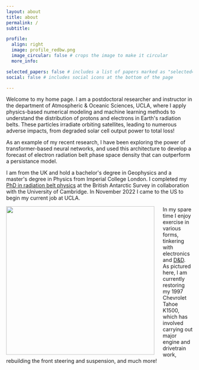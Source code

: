 ```yaml
---
layout: about
title: about
permalink: /
subtitle: 

profile:
  align: right
  image: profile_redbw.png
  image_circular: false # crops the image to make it circular
  more_info: 

selected_papers: false # includes a list of papers marked as "selected={true}"
social: false # includes social icons at the bottom of the page

---
```

Welcome to my home page. I am a postdoctoral researcher and instructor in the department of Atmospheric & Oceanic Sciences, UCLA, where I apply physics-based numerical modeling and machine learning methods to understand the distribution of protons and electrons in Earth's radiation belts. These particles irradiate orbiting satellites, leading to numerous adverse impacts, from degraded solar cell output power to total loss!

As an example of my recent research, I have been exploring the power of transformer-based neural networks, and used this architecture to develop a forecast of electron radiation belt phase space density that can outperform a persistance model.

I am from the UK and hold a bachelor's degree in Geophysics and a master's degree in Physics from Imperial College London. I completed my [PhD in radiation belt physics](https://nora.nerc.ac.uk/id/eprint/532209/) at the British Antarctic Survey in collaboration with the University of Cambridge. In November 2022 I came to the US to begin my current job at UCLA.

<img src="assets/img/chev_bw.png" width="400" align="left" style="padding-right: 20px; display: block; border: none;">

In my spare time I enjoy exercise in various forms, tinkering with electronics and [D&D](https://www.dndbeyond.com/). As pictured here, I am currently restoring my 1997 Chevrolet Tahoe K1500, which has involved carrying out major engine and drivetrain work, rebuilding the front steering and suspension, and much more! 


